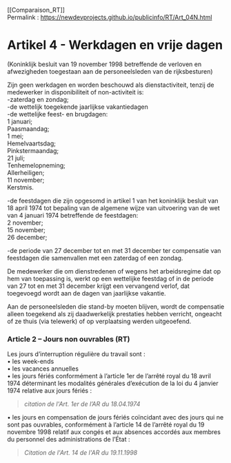 [[Comparaison_RT]]  
Permalink : https://newdevprojects.github.io/publicinfo/RT/Art_04N.html

# Artikel 4 - Werkdagen en vrije dagen

(Koninklijk besluit van 19 november 1998 betreffende de verloven en afwezigheden toegestaan aan de personeelsleden van de rijksbesturen)

Zijn geen werkdagen en worden beschouwd als dienstactiviteit, tenzij de medewerker in disponibiliteit of non-activiteit is:  
-zaterdag en zondag;  
-de wettelijk toegekende jaarlijkse vakantiedagen  
-de wettelijke feest- en brugdagen:   
1 januari;  
Paasmaandag;  
1 mei;  
Hemelvaartsdag;  
Pinkstermaandag;  
21 juli;  
Tenhemelopneming;  
Allerheiligen;  
11 november;  
Kerstmis.

-de feestdagen die zijn opgesomd in artikel 1 van het koninklijk besluit van 18 april 1974 tot bepaling van de algemene wijze van uitvoering van de wet van 4 januari  1974 betreffende de feestdagen:  
2 november;  
15 november;  
26 december; 

-de periode van 27 december tot en met 31 december ter compensatie van feestdagen die samenvallen met een zaterdag of een zondag. 

De medewerker die om dienstredenen of wegens het arbeidsregime dat op hem van toepassing is, werkt op een wettelijke feestdag of in de periode van 27 tot en met 31 december krijgt een vervangend verlof, dat toegevoegd wordt aan de dagen van jaarlijkse vakantie. 

Aan de personeelsleden die stand-by moeten blijven, wordt de compensatie alleen toegekend als zij daadwerkelijk prestaties hebben verricht, ongeacht of ze thuis (via telewerk) of op verplaatsing werden uitgeoefend. 

### Article 2 – Jours non ouvrables (RT)

Les jours d’interruption régulière du travail sont :   
• les week-ends   
• les vacances annuelles  
• les jours fériés conformément à l’article 1er de l’arrêté royal du 18 avril 1974 déterminant les modalités générales d’exécution de la loi du 4 janvier 1974 relative aux jours fériés :  

> *citation de l'Art. 1er de l’AR du 18.04.1974*


• les jours en compensation de jours fériés coïncidant avec des jours qui ne sont pas ouvrables, conformément à l’article 14 de l’arrêté royal du 19 novembre 1998 relatif aux congés et aux absences accordés aux membres du personnel des administrations de l’État : 

> *Citation de l'Art. 14 de l'AR du 19.11.1998*

